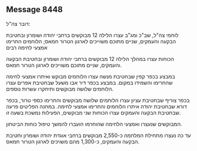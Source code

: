 ## Message 8448

דובר צה"ל:

לוחמי צה"ל, שב"כ ומג"ב עצרו הלילה 12 מבוקשים ברחבי יהודה ושומרון ובחטיבת הבקעה והעמקים, שניים מתוכם משוייכים לארגון הטרור חמאס; הלוחמים החרימו אמצעי לחימה רבים

הכוחות עצרו במהלך הלילה 12 מבוקשים ברחבי יהודה ושומרון ובחטיבת הבקעה והעמקים, שניים מתוכם משוייכים לארגון הטרור חמאס.

במבצע בכפר קפין שבחטיבת מנשה עצרו הלוחמים מבוקש ואיתרו אמצעי לחימה שהחרימו והשמידו במקום. במבצע בכפר דיר אבו משעל שבחטיבת אפרים עצרו הלוחמים שלושה מבוקשים ותיחקרו עשרות נוספים.

בכפר צוריף שבחטיבת עציון עצרו הלוחמים שלושה מבוקשים והחרימו כספי טרור, בכפר דורא שבחטיבת יהודה איתרו הלוחמים והחרימו אמצעי לחימה. 
במחנה הפליטים פרעה שבחטיבת הבקעה והעמקים עצרו הכוחות שני מבוקשים, הפעילות נמשכת בשעה זו.

המבוקשים שנעצרו ואמצעי הלחימה שהוחרמו הועברו להמשך טיפול כוחות הביטחון.

עד כה נעצרו מתחילת המלחמה כ-2,550 מבוקשים ברחבי אוגדת יהודה ושומרון וחטיבת הבקעה והעמקים, כ-1,300 מהם משויכים לארגון הטרור חמאס.

